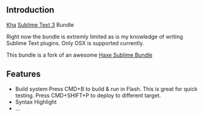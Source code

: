 ## Introduction
[Kha](https://github.com/KTXSoftware/Kha)  [Sublime Text 3](http://www.sublimetext.com/3) Bundle

Right now the bundle is extremly limited as is my knowledge of writing Sublime Text plugins. Only OSX is supported currently.

This bundle is a fork of an awesome [Haxe Sublime Bundle](https://github.com/clemos/haxe-sublime-bundle)

## Features

- Build system
Press CMD+B to build & run in Flash. This is great for quick testing.
Press CMD+SHIFT+P to deploy to different target.
- Syntax Highlight
- ...
